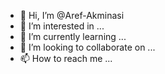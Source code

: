 - 👋 Hi, I’m @Aref-Akminasi
- 👀 I’m interested in ...
- 🌱 I’m currently learning ...
- 💞️ I’m looking to collaborate on ...
- 📫 How to reach me ...

<!---
Aref-Akminasi/Aref-Akminasi is a ✨ special ✨ repository because its `README.md` (this file) appears on your GitHub profile.
You can click the Preview link to take a look at your changes.
--->
